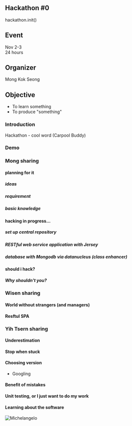 ## Hackathon #0

hackathon.init()

## Event

Nov 2-3  
24 hours

## Organizer
Mong Kok Seong

## Objective

- To learn something
- To produce "something"

### Introduction

Hackathon - cool word
(Carpool Buddy)

### Demo

### Mong sharing
#### planning for it
##### ideas
##### requirement
##### basic knowledge
#### hacking in progress...
##### set up central repository
##### RESTful web service application with Jersey
##### database with Mongodb via datanucleus (class enhancer)
#### should i hack?
##### Why shouldn't you?

### Wisen sharing
#### World without strangers (and managers)
#### Resftul SPA

### Yih Tsern sharing
#### Underestimation
#### Stop when stuck
#### Choosing version
- Googling
#### Benefit of mistakes
#### Unit testing, or I just want to do my work
#### Learning about the software
![Michelangelo](http://quotes-lover.com/wp-content/uploads/Every-block-of-stone-has-a-statue-inside-it-and-it-is-the-task-of-the-sculptor-to-discover-it.-Michelangelo-quote-209x250.jpg)